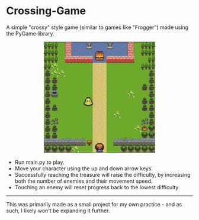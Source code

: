 # Crossing-Game
A simple "crossy" style game (similar to games like "Frogger") made using the PyGame library.  
  
<p align="center">
  <img src="assets/screenshot.png" height="300"/>
</p>  

- Run main.py to play.  
- Move your character using the up and down arrow keys.  
- Successfully reaching the treasure will raise the difficulty, by increasing both the number of enemies and their movement speed.  
- Touching an enemy will reset progress back to the lowest difficulty.  

------------------------
  
This was primarily made as a small project for my own practice - and as such, I likely won't be expanding it further.  

